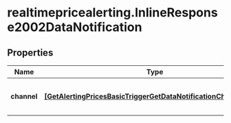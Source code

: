 # realtimepricealerting.InlineResponse2002DataNotification

## Properties

Name | Type | Description | Notes
------------ | ------------- | ------------- | -------------
**channel** | [**[GetAlertingPricesBasicTriggerGetDataNotificationChannelItems]**](GetAlertingPricesBasicTriggerGetDataNotificationChannelItems.md) | Notification channel selection; see endpoint &#x60;/alerting/notification/channel/list&#x60; for possible channels. | [optional] 


